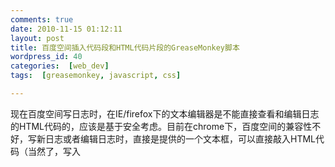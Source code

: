 ```yaml
---
comments: true
date: 2010-11-15 01:12:11
layout: post
title: 百度空间插入代码段和HTML代码片段的GreaseMonkey脚本
wordpress_id: 40
categories:  [web_dev]
tags:  [greasemonkey, javascript, css]

---
```


现在百度空间写日志时，在IE/firefox下的文本编辑器是不能直接查看和编辑日志的HTML代码的，应该是基于安全考虑。目前在chrome下，百度空间的兼容性不好，写新日志或者编辑日志时，直接是提供的一个文本框，可以直接敲入HTML代码（当然了，写入<script>是会被过滤掉的)。

如果空间可以支持直接插入代码片段（语法高亮、缩进等等），则空间用来写技术文档就更方便了。最近刚好发现VIM的TOhtml命令非常强大，可以直接把编辑器中文本按照其颜色、缩进等生成相应的HTML片段，如果空间可以直接插入一段HTML代码的话，代码片段的插入也就不成问题了。

之前在[雪候鸟](http://www.laruence.com/)的博客上看到了[东方时尚约车脚本](http://www.laruence.com/2010/03/31/1377.html)相关的内容，联想我的需求，参考其东方时尚约车脚本写了一个简单的Greasemonkey脚本，主要在以下两方面对空间的编辑器进行了扩展：
1. 支持查看当前日志的HTML代码，以便进行简单的修改，和粘贴来自VIM的代码片段
2. 支持直接插入一段来自VIM的代码段，该代码段可以具有一定的样式，如常见的有边框包围，字体更清晰等等

**安装方法:**
1. 需要firefox
2. firefox需要安装greaseMonkey插件, 插件地址: [https://addons.mozilla.org/en-US/firefox/addon/748](https://addons.mozilla.org/en-US/firefox/addon/748)
3. 用firefox浏览本页, 并[点此](http://userscripts.org/scripts/show/78912)下载安装

**使用方法：**

安装后打开自己的空间，“新建文章”或者“编辑”已发布的日志时，在标题的右侧会出现“插入代码段“和”HTML视图“两个按钮，如下图：

![](http://leivli.duapp.com/wp-content/uploads/1.png)

其中”**插入代码段**“可以直接插入一段代码段，如我们VIM中TOhtml一个php脚本文件的结果，然后复制到”代码段“中：

![](http://leivli.duapp.com/wp-content/uploads/2.png)

以下是结果：


1 <?php
2 **$**file **=** file("harddisk.txt");
3 **foreach**(**$**file **as** **$**line){
4  **$**line **=** trim(**$**line);
5  **$**s **=** preg_match_all("/(?:\d)+[GTM]/i",**$**line,**$**matches,PREG_PATTERN_ORDER);
6  **if**(**!****$**s){
7  echo "error parse.. "**.****$**line**.**"\n";
8  }
9  **else** **if**(**$**s **>** 1){
10  echo "multi match .. "**.****$**line**.**": \n";
11  **foreach**(**$**matches[0] **as** **$**match){
12  echo "**$**match\n";
13  }
14  }
15  **else**{
16  echo "find.."**.****$**line**.**": \n";
17  echo **$**matches[0][0]**.**"\n";
18  }
19 }
20 ?>



代码段插入后，双击代码段可以进行**编辑**。

”**HTML视图**“则显示当前日志的HTML代码，可以直接编辑：

![](http://leivli.duapp.com/wp-content/uploads/3.png)
该对话框上面的”更新“按钮可以将改动写回空间的编辑器，而”加载“则是可以再次加载空间编辑器中的内容
